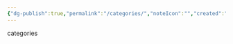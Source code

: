 ```yaml
---
{"dg-publish":true,"permalink":"/categories/","noteIcon":"","created":"2024-10-23T23:03:34.280+05:30","updated":"2024-10-23T23:04:04.448+05:30"}
---
```


categories 